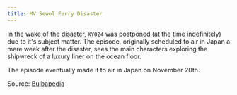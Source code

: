 ```yaml
---
title: MV Sewol Ferry Disaster
---
```

In the wake of the [disaster][disaster], [`XY024`][XY024] was postponed (at the
time indefinitely) due to it's subject matter. The episode, originally
scheduled to air in Japan a mere week after the disaster, sees the main
characters exploring the shipwreck of a luxury liner on the ocean floor.

The episode eventually made it to air in Japan on November 20th.

Source: [Bulbapedia][source]

[disaster]: http://en.wikipedia.org/wiki/Sinking_of_the_MV_Sewol
[source]: http://bulbapedia.bulbagarden.net/wiki/XY024
[XY024]: http://bulbapedia.bulbagarden.net/wiki/XY024
